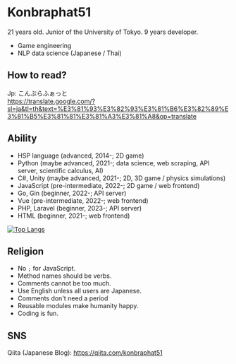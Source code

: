# Konbraphat51
21 years old. Junior of the University of Tokyo. 9 years developer.
* Game engineering
* NLP data science (Japanese / Thai)

## How to read?
Jp: こんぶらふぁっと  
https://translate.google.com/?sl=ja&tl=th&text=%E3%81%93%E3%82%93%E3%81%B6%E3%82%89%E3%81%B5%E3%81%81%E3%81%A3%E3%81%A8&op=translate  


## Ability
* HSP language (advanced, 2014-; 2D game)
* Python (maybe advanced, 2021-; data science, web scraping, API server, scientific calculus, AI)
* C#, Unity (maybe advanced, 2021-; 2D, 3D game / physics simulations)
* JavaScript (pre-intermediate, 2022-; 2D game / web frontend)
* Go, Gin (beginner, 2022-; API server)
* Vue (pre-intermediate, 2022-; web frontend)
* PHP, Laravel (beginner, 2023-; API server)
* HTML (beginner, 2021-; web frontend)

[![Top Langs](https://github-readme-stats.vercel.app/api/top-langs/?username=Konbraphat51&count_private=true&show_icons=true&langs_count=10&theme=onedark
)](https://github.com/anuraghazra/github-readme-stats)

## Religion
* No `;` for JavaScript.
* Method names should be verbs.
* Comments cannot be too much.
* Use English unless all users are Japanese.
* Comments don't need a period
* Reusable modules make humanity happy.
* Coding is fun.

## SNS
Qiita (Japanese Blog): https://qiita.com/konbraphat51
